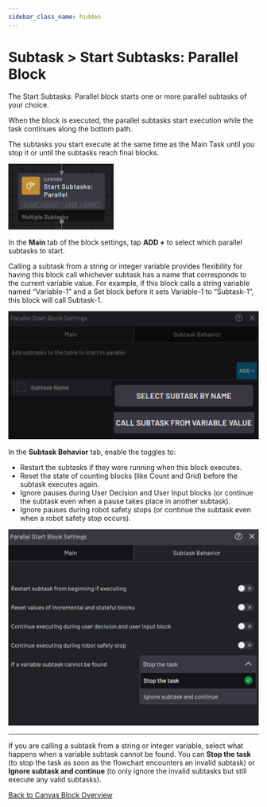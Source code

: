 ```yaml
---
sidebar_class_name: hidden
---
```


# Subtask \> Start Subtasks: Parallel Block

The Start Subtasks: Parallel block starts one or more parallel subtasks of your choice.

When the block is executed, the parallel subtasks start execution while the task continues along the bottom path.

The subtasks you start execute at the same time as the Main Task until you stop it or until the subtasks reach final blocks.

![](../Images/TaskCanvasBlockGlossary/Canvas-StartSubtaskParallel-Block.png)

In the **Main** tab of the block settings, tap **ADD +** to select which parallel subtasks to start.

Calling a subtask from a string or integer variable provides flexibility for having this block call whichever subtask has a name that corresponds to the current variable value. For example, if this block calls a string variable named “Variable-1” and a Set block before it sets Variable-1 to “Subtask-1”, this block will call Subtask-1.

![](../Images/TaskCanvasBlockGlossary/Canvas-StartSubtaskParallel-Settings-Main-Add.png)

In the **Subtask Behavior** tab, enable the toggles to:

-   Restart the subtasks if they were running when this block executes.
-   Reset the state of counting blocks \(like Count and Grid\) before the subtask executes again.
-   Ignore pauses during User Decision and User Input blocks \(or continue the subtask even when a pause takes place in another subtask\).
-   Ignore pauses during robot safety stops \(or continue the subtask even when a robot safety stop occurs\).

![](../Images/TaskCanvasBlockGlossary/Canvas-StartSubtaskParallel-Settings-SubtaskBehavior.png)

---

If you are calling a subtask from a string or integer variable, select what happens when a variable subtask cannot be found. You can **Stop the task** \(to stop the task as soon as the flowchart encounters an invalid subtask\) or **Ignore subtask and continue** \(to only ignore the invalid subtasks but still execute any valid subtasks\).

[Back to Canvas Block Overview](Canvas-Overview.md)

